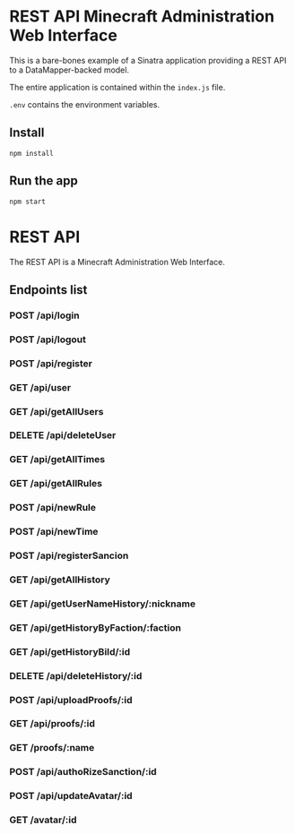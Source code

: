 # REST API Minecraft Administration Web Interface

This is a bare-bones example of a Sinatra application providing a REST
API to a DataMapper-backed model.

The entire application is contained within the `index.js` file.

`.env` contains the environment variables.


## Install

    npm install

## Run the app

    npm start 

# REST API

The REST API is a Minecraft Administration Web Interface.

## Endpoints list

### POST /api/login
### POST /api/logout
### POST /api/register

### GET /api/user
### GET /api/getAllUsers
### DELETE /api/deleteUser

### GET /api/getAllTimes
### GET /api/getAllRules
### POST /api/newRule
### POST /api/newTime

### POST /api/registerSancion
### GET /api/getAllHistory
### GET /api/getUserNameHistory/:nickname
### GET /api/getHistoryByFaction/:faction
### GET /api/getHistoryBiId/:id
### DELETE /api/deleteHistory/:id
### POST /api/uploadProofs/:id
### GET /api/proofs/:id
### GET /proofs/:name

### POST /api/authoRizeSanction/:id
### POST /api/updateAvatar/:id

### GET /avatar/:id

